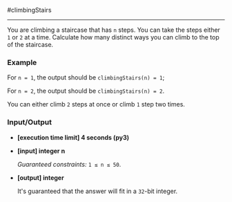 #climbingStairs

---
You are climbing a staircase that has `n` steps. You can take the steps either `1` or `2` at a time. Calculate how many distinct ways you can climb to the top of the staircase.

### Example

For `n = 1`, the output should be
`climbingStairs(n) = 1`;

For `n = 2`, the output should be
`climbingStairs(n) = 2`.

You can either climb `2` steps at once or climb `1` step two times.

### Input/Output

* **[execution time limit] 4 seconds (py3)**

* **[input] integer n**

  *Guaranteed constraints:*
  `1 ≤ n ≤ 50`.

* **[output] integer**

  It's guaranteed that the answer will fit in a `32`-bit integer.